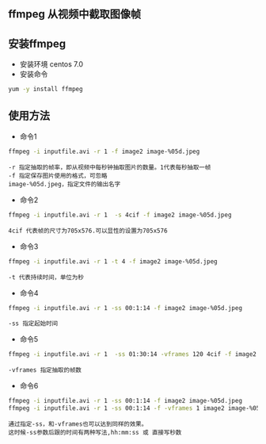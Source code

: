 ## ffmpeg 从视频中截取图像帧

## 安装ffmpeg
* 安装环境
 centos 7.0
* 安装命令
```bash
yum -y install ffmpeg
```
## 使用方法
* 命令1
```bash
ffmpeg -i inputfile.avi -r 1 -f image2 image-%05d.jpeg
```
    -r 指定抽取的帧率，即从视频中每秒钟抽取图片的数量。1代表每秒抽取一帧
    -f 指定保存图片使用的格式，可忽略
    image-%05d.jpeg，指定文件的输出名字
* 命令2
```bash
ffmpeg -i inputfile.avi -r 1  -s 4cif -f image2 image-%05d.jpeg
```
    4cif 代表帧的尺寸为705x576.可以显性的设置为705x576
* 命令3
```bash
ffmpeg -i inputfile.avi -r 1 -t 4 -f image2 image-%05d.jpeg
```
    -t 代表持续时间，单位为秒
* 命令4
```bash
ffmpeg -i inputfile.avi -r 1 -ss 00:1:14 -f image2 image-%05d.jpeg
```
    -ss 指定起始时间
* 命令5
```bash
ffmpeg -i inputfile.avi -r 1  -ss 01:30:14 -vframes 120 4cif -f image2 image-%05d.jpeg
```
    -vframes 指定抽取的帧数
* 命令6
```bash
ffmpeg -i inputfile.avi -r 1 -ss 00:1:14 -f image2 image-%05d.jpeg
ffmpeg -i inputfile.avi -r 1 -ss 00:1:14 -f -vframes 1 image2 image-%05d.jpeg
```
    通过指定-ss，和-vframes也可以达到同样的效果。
    这时候-ss参数后跟的时间有两种写法,hh:mm:ss 或 直接写秒数 

